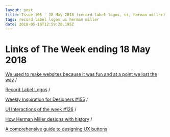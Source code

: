 ```yaml
---
layout: post
title: Issue 105 - 18 May 2018 (record label logos, ui, herman miller)
tags: record label logos ui herman miller
date: 2018-05-18T12:59:28.195Z
---
```

# Links of The Week ending 18 May 2018

<a href="https://makefrontendshitagain.party/" title="We used to make websites because it was fun and at a point we lost the way" alt="We used to make websites because it was fun and at a point we lost the way" target="_blank">We used to make websites because it was fun and at a point we lost the way</a> /

<a href="http://reaganray.com/2018/04/27/record-logos.html?" title="Record Label Logos" alt="Record Label Logos" target="_blank">Record Label Logos</a> /

<a href="https://medium.muz.li/weekly-inspiration-for-designers-155-955615e872f1" title="Weekly Inspiration for Designers #155" alt="Weekly Inspiration for Designers #155" target="_blank">Weekly Inspiration for Designers #155</a> /

<a href="https://medium.muz.li/ui-interactions-of-the-week-126-f96e48d15248" title="UI Interactions of the week #126" alt="UI Interactions of the week #126" target="_blank">UI Interactions of the week #126</a> /

<a href="https://www.invisionapp.com/enterprise/design-genome/report/hermanmiller" title="How Herman Miller designs with history" alt="How Herman Miller designs with history" target="_blank">How Herman Miller designs with history</a> /

<a href="A comprehensive guide to designing UX buttons" title="https://www.invisionapp.com/blog/comprehensive-guide-designing-ux-buttons" alt="https://www.invisionapp.com/blog/comprehensive-guide-designing-ux-buttons" target="_blank">A comprehensive guide to designing UX buttons</a>
